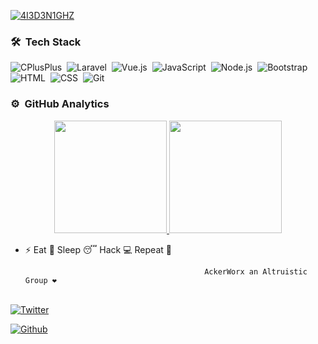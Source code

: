 [![4I3D3N1GHZ](https://raw.githubusercontent.com/4I3D3N1GHZ/4I3D3N1GHZ4I3D3N1GHZ/main/logo.png)](https://www.ackerworx.com)


### 🛠 &nbsp;Tech Stack
![CPlusPlus](https://img.shields.io/badge/-c++-black?logo=c%2B%2B&style=social)&nbsp;
![Laravel](https://img.shields.io/badge/-Laravel-05122A?style=flat&logo=laravel)&nbsp;
![Vue.js](https://img.shields.io/badge/-Vue.js-05122A?style=flat&logo=vue.js)&nbsp;
![JavaScript](https://img.shields.io/badge/-JavaScript-05122A?style=flat&logo=javascript)&nbsp;
![Node.js](https://img.shields.io/badge/-Node.js-05122A?style=flat&logo=node.js)&nbsp;
![Bootstrap](https://img.shields.io/badge/-Bootstrap-05122A?style=flat&logo=bootstrap&logoColor=563D7C)&nbsp;
![HTML](https://img.shields.io/badge/-HTML-05122A?style=flat&logo=HTML5)&nbsp;
![CSS](https://img.shields.io/badge/-CSS-05122A?style=flat&logo=CSS3&logoColor=1572B6)&nbsp;
![Git](https://img.shields.io/badge/-Git-05122A?style=flat&logo=git)&nbsp;

### ⚙️ &nbsp;GitHub Analytics

<p align="center">
<a href="https://github.com/4I3D3N1GHZ">
  <img height="180em" src="https://github-readme-stats-eight-theta.vercel.app/api?username=4I3D3N1GHZ&show_icons=true&theme=algolia&include_all_commits=true&count_private=true"/>
  <img height="180em" src="https://github-readme-stats-eight-theta.vercel.app/api/top-langs/?username=4I3D3N1GHZ&layout=compact&langs_count=8&theme=algolia"/>
</a>
</p>


- ⚡ Eat 🍔 Sleep 😴 Hack 💻 Repeat 🔁

                                              AckerWorx an Altruistic Group ❤️


</samp><br>
[![Twitter](https://img.shields.io/badge/-Twitter-00acee?style=flat&logo=Twitter&logoColor=white)](https://twitter.com/4I3D3N1GHZ)

[![Github](https://img.shields.io/badge/-Github-000000?style=flat&logo=Github&logoColor=white)](https://github.com/4I3D3N1GHZ)


